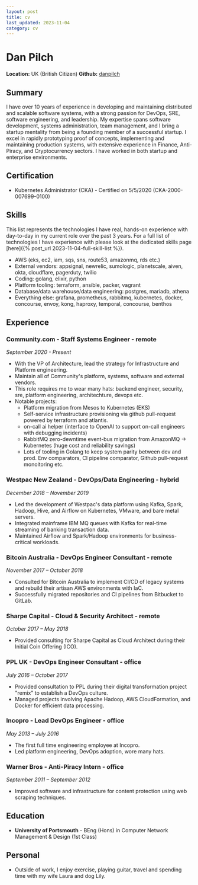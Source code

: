 ```yaml
---
layout: post
title: cv
last_updated: 2023-11-04
category: cv
---
```


# Dan Pilch
**Location:** UK (British Citizen)
**Github:** [danpilch](https://github.com/danpilch)

## Summary
I have over 10 years of experience in developing and maintaining distributed and scalable software systems, with a strong passion for DevOps, SRE, software engineering, and leadership. My expertise spans software development, systems administration, team management, and I bring a startup mentality from being a founding member of a successful startup. I excel in rapidly prototyping proof of concepts, implementing and maintaining production systems, with extensive experience in Finance, Anti-Piracy, and Cryptocurrency sectors. I have worked in both startup and enterprise environments.

## Certification
- Kubernetes Administrator (CKA) - Certified on 5/5/2020 (CKA-2000-007699-0100)

## Skills

This list represents the technologies I have real, hands-on experience with day-to-day in my current role over the past 3 years. For a full list of technologies I have experience with please look at the dedicated skills page [here]({% post_url 2023-11-04-full-skill-list %}).

- AWS (eks, ec2, iam, sqs, sns, route53, amazonmq, rds etc.)
- External vendors: appsignal, newrelic, sumologic, planetscale, aiven, okta, cloudflare, pagerduty, twilio
- Coding: golang, elixir, python
- Platform tooling: terraform, ansible, packer, vagrant
- Database/data warehouse/data engineering: postgres, mariadb, athena
- Everything else: grafana, prometheus, rabbitmq, kubernetes, docker, concourse, envoy, kong, haproxy, temporal, concourse, benthos

## Experience

### Community.com - Staff Systems Engineer - remote
*September 2020 - Present*
- With the VP of Architecture, lead the strategy for Infrastructure and Platform engineering.
- Maintain all of Community's platform, systems, software and external vendors.
- This role requires me to wear many hats: backend engineer, security, sre, platform engineering, architechture, devops etc.
- Notable projects:
  - Platform migration from Mesos to Kubernetes  (EKS)
  - Self-service infrastructure provisioning via github pull-request powered by terraform and atlantis.
  - on-call ai helper (interface to OpenAI to support on-call engineers with debugging incidents)
  - RabbitMQ zero-dewntime event-bus migration from AmazonMQ -> Kubernetes (huge cost and reliability savings)
  - Lots of tooling in Golang to keep system parity between dev and prod. Env comparators, CI pipeline comparator, Github pull-request monoitoring etc.

### Westpac New Zealand - DevOps/Data Engineering - hybrid
*December 2018 – November 2019*
- Led the development of Westpac's data platform using Kafka, Spark, Hadoop, Hive, and Airflow on Kubernetes, VMware, and bare metal servers.
- Integrated mainframe IBM MQ queues with Kafka for real-time streaming of banking transaction data.
- Maintained Airflow and Spark/Hadoop environments for business-critical workloads.

### Bitcoin Australia - DevOps Engineer Consultant - remote
*November 2017 – October 2018*
- Consulted for Bitcoin Australia to implement CI/CD of legacy systems and rebuild their artisan AWS environments with IaC.
- Successfully migrated repositories and CI pipelines from Bitbucket to GitLab.

### Sharpe Capital - Cloud & Security Architect - remote
*October 2017 – May 2018*
- Provided consulting for Sharpe Capital as Cloud Architect during their Initial Coin Offering (ICO).

### PPL UK - DevOps Engineer Consultant - office
*July 2016 – October 2017*
- Provided consultation to PPL during their digital transformation project "remix" to establish a DevOps culture.
- Managed projects involving Apache Hadoop, AWS CloudFormation, and Docker for efficient data processing.

### Incopro - Lead DevOps Engineer - office
*May 2013 – July 2016*
- The first full time engineering employee at Incopro.
- Led platform engineering, DevOps adoption, wore many hats. 

### Warner Bros - Anti-Piracy Intern - office
*September 2011 – September 2012*
- Improved software and infrastructure for content protection using web scraping techniques.

## Education
- **University of Portsmouth** - BEng (Hons) in Computer Network Management & Design (1st Class)

## Personal
- Outside of work, I enjoy exercise, playing guitar, travel and spending time with my wife Laura and dog Lily.
